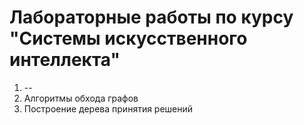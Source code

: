 # Лабораторные работы по курсу "Системы искусственного интеллекта"

1. --
2. Алгоритмы обхода графов
3. Построение дерева принятия решений
